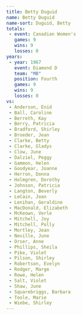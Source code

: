 ```yaml
---
title: Betty Duguid
name: Betty Duguid
name-sort: Duguid, Betty
totals:
 - event: Canadian Women's
   games: 9
   wins: 9
   losses: 0
years:
 - year: 1967
   event: Diamond D
   team: "MB"
   position: Fourth
   games: 9
   wins: 9
   losses: 0
vs:
 - Anderson, Enid
 - Ball, Caroline
 - Berreth, Kay
 - Berry, Patricia
 - Bradford, Shirley
 - Broeder, Jean
 - Clarke, Betty
 - Clarke, Gladys
 - Clow, June
 - Dalziel, Peggy
 - Gammon, Helen
 - Goodyear, Joanne
 - Herron, Donna
 - Holmgren, Dorothy
 - Johnson, Patricia
 - Langton, Beverly
 - LeCain, Joan
 - Lenihan, Geraldine
 - MacDonald, Elizabeth
 - McKeown, Verle
 - Mitchell, Joy
 - Mitchell, Polly
 - Mortley, Jean
 - Neville, June
 - Orser, Anne
 - Phillips, Sheila
 - Pike, Violet
 - Pilson, Shirley
 - Robertson, Evelyn
 - Rodger, Marge
 - Rowe, Helen
 - Salt, Violet
 - Shaw, June
 - Squarebriggs, Barbara
 - Toole, Marie
 - Wiebe, Shirley
---
```

